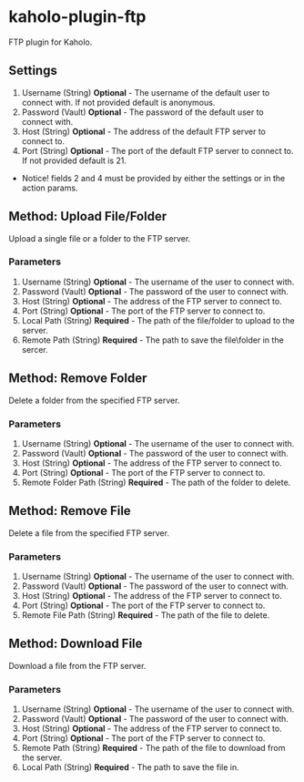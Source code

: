 # kaholo-plugin-ftp
FTP plugin for Kaholo.

## Settings
1. Username (String) **Optional** - The username of the default user to connect with. If not provided default is anonymous.
2. Password (Vault) **Optional** - The password of the default user to connect with.
3. Host (String) **Optional** - The address of the default FTP server to connect to.
4. Port (String) **Optional** - The port of the default FTP server to connect to. If not provided default is 21.
* Notice! fields 2 and 4 must be provided by either the settings or in the action params.

## Method: Upload File/Folder
Upload a single file or a folder to the FTP server.

### Parameters
1. Username (String) **Optional** - The username of the user to connect with.
2. Password (Vault) **Optional** - The password of the user to connect with.
3. Host (String) **Optional** - The address of the FTP server to connect to.
4. Port (String) **Optional** - The port of the FTP server to connect to.
5. Local Path (String) **Required** - The path of the file/folder to upload to the server.
6. Remote Path (String) **Required** - The path to save the file\folder in the sercer.

## Method: Remove Folder
Delete a folder from the specified FTP server.

### Parameters
1. Username (String) **Optional** - The username of the user to connect with.
2. Password (Vault) **Optional** - The password of the user to connect with.
3. Host (String) **Optional** - The address of the FTP server to connect to.
4. Port (String) **Optional** - The port of the FTP server to connect to.
5. Remote Folder Path (String) **Required** - The path of the folder to delete.

## Method: Remove File
Delete a file from the specified FTP server.

### Parameters
1. Username (String) **Optional** - The username of the user to connect with.
2. Password (Vault) **Optional** - The password of the user to connect with.
3. Host (String) **Optional** - The address of the FTP server to connect to.
4. Port (String) **Optional** - The port of the FTP server to connect to.
5. Remote File Path (String) **Required** - The path of the file to delete.

## Method: Download File
Download a file from the FTP server.

### Parameters
1. Username (String) **Optional** - The username of the user to connect with.
2. Password (Vault) **Optional** - The password of the user to connect with.
3. Host (String) **Optional** - The address of the FTP server to connect to.
4. Port (String) **Optional** - The port of the FTP server to connect to.
5. Remote Path (String) **Required** - The path of the file to download from the server.
6. Local Path (String) **Required** - The path to save the file in.
